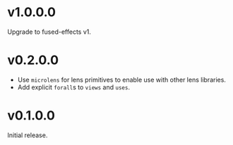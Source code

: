# v1.0.0.0

Upgrade to fused-effects v1.

# v0.2.0.0

* Use `microlens` for lens primitives to enable use with other lens libraries.
* Add explicit `forall`s to `views` and `uses`.

# v0.1.0.0

Initial release.
